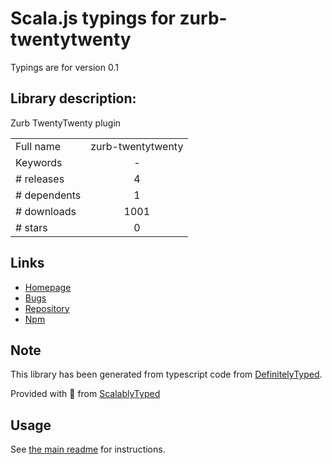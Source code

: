 
# Scala.js typings for zurb-twentytwenty

Typings are for version 0.1

## Library description:
Zurb TwentyTwenty plugin

|                    |                 |
| ------------------ | :-------------: |
| Full name          | zurb-twentytwenty |
| Keywords           | - |
| # releases         | 4 |
| # dependents       | 1 |
| # downloads        | 1001 |
| # stars            | 0 |

## Links
- [Homepage](https://github.com/zurb/twentytwenty#readme)
- [Bugs](https://github.com/zurb/twentytwenty/issues)
- [Repository](https://github.com/zurb/twentytwenty)
- [Npm](https://www.npmjs.com/package/zurb-twentytwenty)
    


## Note
This library has been generated from typescript code from [DefinitelyTyped](https://definitelytyped.org).

Provided with :purple_heart: from [ScalablyTyped](https://github.com/oyvindberg/ScalablyTyped)

## Usage
See [the main readme](../../readme.md) for instructions.


